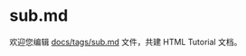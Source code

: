 sub.md
===

欢迎您编辑 <a target="__blank" href="https://github.com/jaywcjlove/html-tutorial/blob/master/docs/tags/sub.md">docs/tags/sub.md</a> 文件，共建 HTML Tutorial 文档。